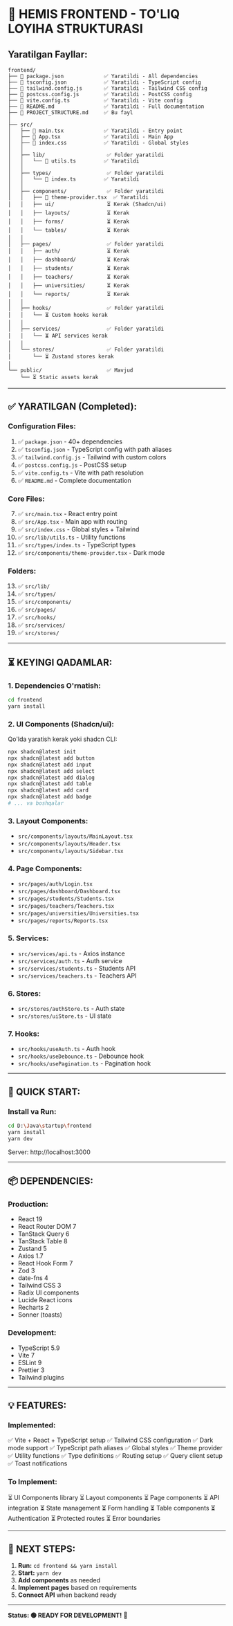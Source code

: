 # 📁 **HEMIS FRONTEND - TO'LIQ LOYIHA STRUKTURASI**

## **Yaratilgan Fayllar:**

```
frontend/
├── 📄 package.json             ✅ Yaratildi - All dependencies
├── 📄 tsconfig.json            ✅ Yaratildi - TypeScript config
├── 📄 tailwind.config.js       ✅ Yaratildi - Tailwind CSS config
├── 📄 postcss.config.js        ✅ Yaratildi - PostCSS config
├── 📄 vite.config.ts           ✅ Yaratildi - Vite config
├── 📄 README.md                ✅ Yaratildi - Full documentation
├── 📄 PROJECT_STRUCTURE.md     ✅ Bu fayl
│
├── src/
│   ├── 📄 main.tsx             ✅ Yaratildi - Entry point
│   ├── 📄 App.tsx              ✅ Yaratildi - Main App
│   ├── 📄 index.css            ✅ Yaratildi - Global styles
│   │
│   ├── lib/                    ✅ Folder yaratildi
│   │   └── 📄 utils.ts         ✅ Yaratildi
│   │
│   ├── types/                  ✅ Folder yaratildi
│   │   └── 📄 index.ts         ✅ Yaratildi
│   │
│   ├── components/             ✅ Folder yaratildi
│   │   ├── 📄 theme-provider.tsx  ✅ Yaratildi
│   │   ├── ui/                 ⏳ Kerak (Shadcn/ui)
│   │   ├── layouts/            ⏳ Kerak
│   │   ├── forms/              ⏳ Kerak
│   │   └── tables/             ⏳ Kerak
│   │
│   ├── pages/                  ✅ Folder yaratildi
│   │   ├── auth/               ⏳ Kerak
│   │   ├── dashboard/          ⏳ Kerak
│   │   ├── students/           ⏳ Kerak
│   │   ├── teachers/           ⏳ Kerak
│   │   ├── universities/       ⏳ Kerak
│   │   └── reports/            ⏳ Kerak
│   │
│   ├── hooks/                  ✅ Folder yaratildi
│   │   └── ⏳ Custom hooks kerak
│   │
│   ├── services/               ✅ Folder yaratildi
│   │   └── ⏳ API services kerak
│   │
│   └── stores/                 ✅ Folder yaratildi
│       └── ⏳ Zustand stores kerak
│
└── public/                     ✅ Mavjud
    └── ⏳ Static assets kerak
```

---

## **✅ YARATILGAN (Completed):**

### **Configuration Files:**
1. ✅ `package.json` - 40+ dependencies
2. ✅ `tsconfig.json` - TypeScript config with path aliases
3. ✅ `tailwind.config.js` - Tailwind with custom colors
4. ✅ `postcss.config.js` - PostCSS setup
5. ✅ `vite.config.ts` - Vite with path resolution
6. ✅ `README.md` - Complete documentation

### **Core Files:**
7. ✅ `src/main.tsx` - React entry point
8. ✅ `src/App.tsx` - Main app with routing
9. ✅ `src/index.css` - Global styles + Tailwind
10. ✅ `src/lib/utils.ts` - Utility functions
11. ✅ `src/types/index.ts` - TypeScript types
12. ✅ `src/components/theme-provider.tsx` - Dark mode

### **Folders:**
13. ✅ `src/lib/`
14. ✅ `src/types/`
15. ✅ `src/components/`
16. ✅ `src/pages/`
17. ✅ `src/hooks/`
18. ✅ `src/services/`
19. ✅ `src/stores/`

---

## **⏳ KEYINGI QADAMLAR:**

### **1. Dependencies O'rnatish:**
```bash
cd frontend
yarn install
```

### **2. UI Components (Shadcn/ui):**
Qo'lda yaratish kerak yoki shadcn CLI:
```bash
npx shadcn@latest init
npx shadcn@latest add button
npx shadcn@latest add input
npx shadcn@latest add select
npx shadcn@latest add dialog
npx shadcn@latest add table
npx shadcn@latest add card
npx shadcn@latest add badge
# ... va boshqalar
```

### **3. Layout Components:**
- `src/components/layouts/MainLayout.tsx`
- `src/components/layouts/Header.tsx`
- `src/components/layouts/Sidebar.tsx`

### **4. Page Components:**
- `src/pages/auth/Login.tsx`
- `src/pages/dashboard/Dashboard.tsx`
- `src/pages/students/Students.tsx`
- `src/pages/teachers/Teachers.tsx`
- `src/pages/universities/Universities.tsx`
- `src/pages/reports/Reports.tsx`

### **5. Services:**
- `src/services/api.ts` - Axios instance
- `src/services/auth.ts` - Auth service
- `src/services/students.ts` - Students API
- `src/services/teachers.ts` - Teachers API

### **6. Stores:**
- `src/stores/authStore.ts` - Auth state
- `src/stores/uiStore.ts` - UI state

### **7. Hooks:**
- `src/hooks/useAuth.ts` - Auth hook
- `src/hooks/useDebounce.ts` - Debounce hook
- `src/hooks/usePagination.ts` - Pagination hook

---

## **🚀 QUICK START:**

### **Install va Run:**
```bash
cd D:\Java\startup\frontend
yarn install
yarn dev
```

Server: http://localhost:3000

---

## **📦 DEPENDENCIES:**

### **Production:**
- React 19
- React Router DOM 7
- TanStack Query 6
- TanStack Table 8
- Zustand 5
- Axios 1.7
- React Hook Form 7
- Zod 3
- date-fns 4
- Tailwind CSS 3
- Radix UI components
- Lucide React icons
- Recharts 2
- Sonner (toasts)

### **Development:**
- TypeScript 5.9
- Vite 7
- ESLint 9
- Prettier 3
- Tailwind plugins

---

## **💡 FEATURES:**

### **Implemented:**
✅ Vite + React + TypeScript setup
✅ Tailwind CSS configuration
✅ Dark mode support
✅ TypeScript path aliases
✅ Global styles
✅ Theme provider
✅ Utility functions
✅ Type definitions
✅ Routing setup
✅ Query client setup
✅ Toast notifications

### **To Implement:**
⏳ UI Components library
⏳ Layout components
⏳ Page components
⏳ API integration
⏳ State management
⏳ Form handling
⏳ Table components
⏳ Authentication
⏳ Protected routes
⏳ Error boundaries

---

## **🎯 NEXT STEPS:**

1. **Run:** `cd frontend && yarn install`
2. **Start:** `yarn dev`
3. **Add components** as needed
4. **Implement pages** based on requirements
5. **Connect API** when backend ready

---

**Status: 🟢 READY FOR DEVELOPMENT!** 🚀

